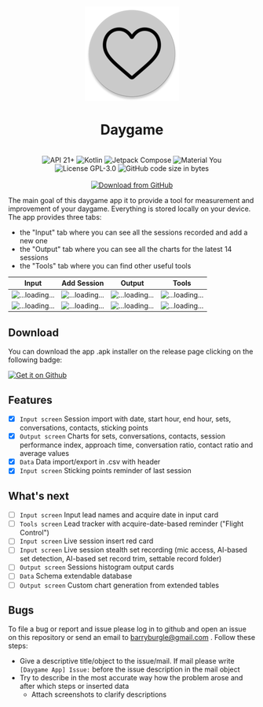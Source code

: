 <div align="center">
<br />
<img src="app/src/main/res/mipmap-xxxhdpi/ic_launcher_round.png" />
</div>

<h1 align="center">Daygame</h1>

<br />

<div align="center">
  <img alt="API 21+" src="https://img.shields.io/badge/Api%2021+-50f270?logo=android&logoColor=black&style=for-the-badge"/>
  <img alt="Kotlin" src="https://img.shields.io/badge/Kotlin-a503fc?logo=kotlin&logoColor=white&style=for-the-badge"/>
  <img alt="Jetpack Compose" src="https://img.shields.io/static/v1?style=for-the-badge&message=Jetpack+Compose&color=4285F4&logo=Jetpack+Compose&logoColor=FFFFFF&label="/>
  <img alt="Material You" src="https://custom-icon-badges.demolab.com/badge/material%20you-lightblue?style=for-the-badge&logoColor=333&logo=material-you"/>
  <br />
  <img src="https://img.shields.io/github/license/barryburgle/daygame-app?style=for-the-badge" alt="License GPL-3.0" />
  <img src="https://img.shields.io/github/languages/code-size/barryburgle/daygame-app?style=for-the-badge" alt="GitHub code size in bytes" />
  <br /><br />
  <a href="https://github.com/barryburgle/daygame-app/releases/latest">
    <img src="https://img.shields.io/github/v/release/barryburgle/daygame-app?color=purple&include_prereleases&logo=github&style=for-the-badge" alt="Download from GitHub" />
  </a>
</div>

The main goal of this daygame app it to provide a tool for measurement and improvement of your daygame.
Everything is stored locally on your device. The app provides three tabs: 
- the "Input" tab where you can see all the sessions recorded and add a new one
- the "Output" tab where you can see all the charts for the latest 14 sessions
- the "Tools" tab where you can find other useful tools

| Input                                                                                                                        | Add Session                                                                                                                  | Output                                                                                                                        | Tools                                                                                                                       |
|------------------------------------------------------------------------------------------------------------------------------|------------------------------------------------------------------------------------------------------------------------------|-------------------------------------------------------------------------------------------------------------------------------|-----------------------------------------------------------------------------------------------------------------------------|
| ![...loading...](https://github.com/barryburgle/game-app/blob/main/resources/screen/input/input_screen_v_1_b.png?raw=true)   | ![...loading...](https://github.com/barryburgle/game-app/blob/main/resources/screen/input/input_dialog_v_1_b.png?raw=true)   | ![...loading...](https://github.com/barryburgle/game-app/blob/main/resources/screen/input/output_screen_v_1_b.png?raw=true)   | ![...loading...](https://github.com/barryburgle/game-app/blob/main/resources/screen/input/tool_screen_v_1_b.png?raw=true)   |
| ![...loading...](https://github.com/barryburgle/game-app/blob/main/resources/screen/input/input_screen_v_1_w.png?raw=true)   | ![...loading...](https://github.com/barryburgle/game-app/blob/main/resources/screen/input/input_dialog_v_1_w.png?raw=true)   | ![...loading...](https://github.com/barryburgle/game-app/blob/main/resources/screen/input/output_screen_v_1_w.png?raw=true)   | ![...loading...](https://github.com/barryburgle/game-app/blob/main/resources/screen/input/tool_screen_v_1_w.png?raw=true)   |

## Download

You can download the app .apk installer on the release page clicking on the following badge: 

<a href="https://github.com/barryburgle/daygame-app/releases/latest">
  <img src="https://i.ibb.co/q0mdc4Z/get-it-on-github.png" alt="Get it on Github" height="80">
</a>

## Features
- [x] `Input screen` Session import with date, start hour, end hour, sets, conversations, contacts, sticking points
- [x] `Output screen` Charts for sets, conversations, contacts, session performance index, approach time, conversation ratio, contact ratio and average values
- [x] `Data` Data import/export in .csv with header
- [x] `Input screen` Sticking points reminder of last session

## What's next

- [ ] `Input screen` Input lead names and acquire date in input card
- [ ] `Tools screen` Lead tracker with acquire-date-based reminder ("Flight Control")
- [ ] `Input screen` Live session insert red card
- [ ] `Input screen` Live session stealth set recording (mic access, AI-based set detection, AI-based set record trim, settable record folder)
- [ ] `Output screen` Sessions histogram output cards
- [ ] `Data` Schema extendable database
- [ ] `Output screen` Custom chart generation from extended tables

## Bugs
To file a bug or report and issue please log in to github and open an issue on this repository or send an email to barryburgle@gmail.com .
Follow these steps:
- Give a descriptive title/object to the issue/mail. If mail please write `[Daygame App] Issue:` before the issue description in the mail object
- Try to describe in the most accurate way how the problem arose and after which steps or inserted data
  - Attach screenshots to clarify descriptions
